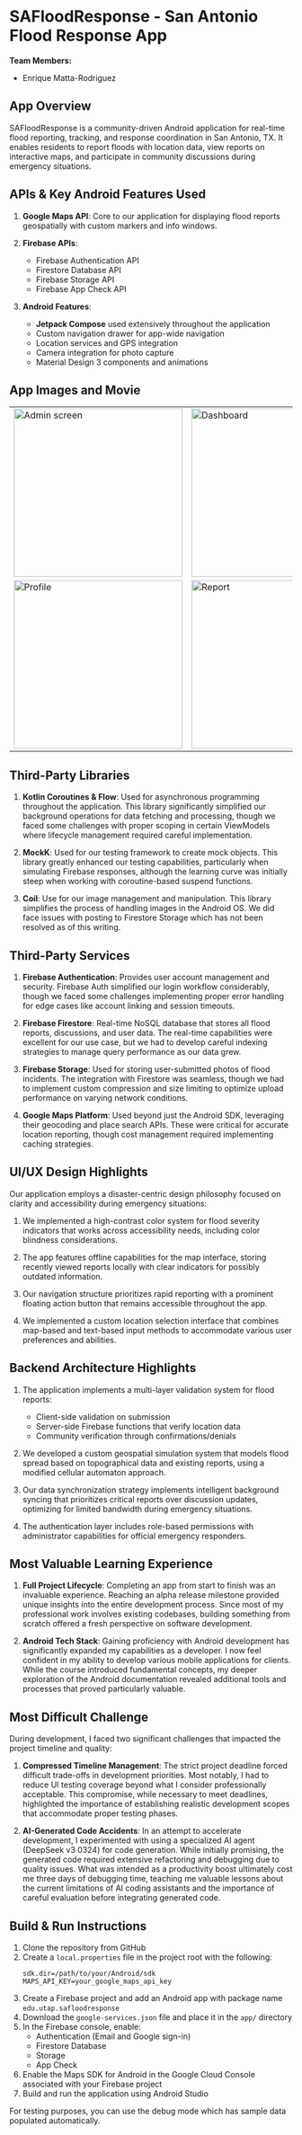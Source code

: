 # SAFloodResponse - San Antonio Flood Response App

**Team Members:**
- Enrique Matta-Rodriguez

## App Overview
SAFloodResponse is a community-driven Android application for real-time flood reporting, tracking, and response coordination in San Antonio, TX. It enables residents to report floods with location data, view reports on interactive maps, and participate in community discussions during emergency situations.

## APIs & Key Android Features Used

1. **Google Maps API**: Core to our application for displaying flood reports geospatially with custom markers and info windows. 

2. **Firebase APIs**:
   - Firebase Authentication API
   - Firestore Database API
   - Firebase Storage API
   - Firebase App Check API

3. **Android Features**:
   - **Jetpack Compose** used extensively throughout the application
   - Custom navigation drawer for app-wide navigation
   - Location services and GPS integration
   - Camera integration for photo capture
   - Material Design 3 components and animations

## App Images and Movie

<table>
  <tr>
    <td><img src="./Admin.png" alt="Admin screen" width="300" /></td>
    <td><img src="./Dashboard.png" alt="Dashboard" width="300" /></td>
    <td><img src="./Discussion.png" alt="Discussion" width="300" /></td>
  </tr>
  <tr>
    <td><img src="./Profile.png" alt="Profile" width="300" /></td>
    <td><img src="./Report.png" alt="Report" width="300" /></td>
    <td></td>
  </tr>
</table>

## Third-Party Libraries

1. **Kotlin Coroutines & Flow**: Used for asynchronous programming throughout the application. This library significantly simplified our background operations for data fetching and processing, though we faced some challenges with proper scoping in certain ViewModels where lifecycle management required careful implementation.

2. **MockK**: Used for our testing framework to create mock objects. This library greatly enhanced our testing capabilities, particularly when simulating Firebase responses, although the learning curve was initially steep when working with coroutine-based suspend functions.

3. **Coil**: Use for our image management and manipulation. This library simplifies the process of handling images in the Android OS. We did face issues with posting to Firestore Storage which has not been resolved as of this writing. 

## Third-Party Services

1. **Firebase Authentication**: Provides user account management and security. Firebase Auth simplified our login workflow considerably, though we faced some challenges implementing proper error handling for edge cases like account linking and session timeouts.

2. **Firebase Firestore**: Real-time NoSQL database that stores all flood reports, discussions, and user data. The real-time capabilities were excellent for our use case, but we had to develop careful indexing strategies to manage query performance as our data grew.

3. **Firebase Storage**: Used for storing user-submitted photos of flood incidents. The integration with Firestore was seamless, though we had to implement custom compression and size limiting to optimize upload performance on varying network conditions.

5. **Google Maps Platform**: Used beyond just the Android SDK, leveraging their geocoding and place search APIs. These were critical for accurate location reporting, though cost management required implementing caching strategies.

## UI/UX Design Highlights

Our application employs a disaster-centric design philosophy focused on clarity and accessibility during emergency situations:

1. We implemented a high-contrast color system for flood severity indicators that works across accessibility needs, including color blindness considerations.

2. The app features offline capabilities for the map interface, storing recently viewed reports locally with clear indicators for possibly outdated information.

3. Our navigation structure prioritizes rapid reporting with a prominent floating action button that remains accessible throughout the app.

4. We implemented a custom location selection interface that combines map-based and text-based input methods to accommodate various user preferences and abilities.

## Backend Architecture Highlights

1. The application implements a multi-layer validation system for flood reports:
   - Client-side validation on submission
   - Server-side Firebase functions that verify location data
   - Community verification through confirmations/denials

2. We developed a custom geospatial simulation system that models flood spread based on topographical data and existing reports, using a modified cellular automaton approach.

3. Our data synchronization strategy implements intelligent background syncing that prioritizes critical reports over discussion updates, optimizing for limited bandwidth during emergency situations.

4. The authentication layer includes role-based permissions with administrator capabilities for official emergency responders.

## Most Valuable Learning Experience

1. **Full Project Lifecycle**: Completing an app from start to finish was an invaluable experience. Reaching an alpha release milestone provided unique insights into the entire development process. Since most of my professional work involves existing codebases, building something from scratch offered a fresh perspective on software development.

2. **Android Tech Stack**: Gaining proficiency with Android development has significantly expanded my capabilities as a developer. I now feel confident in my ability to develop various mobile applications for clients. While the course introduced fundamental concepts, my deeper exploration of the Android documentation revealed additional tools and processes that proved particularly valuable.

## Most Difficult Challenge

During development, I faced two significant challenges that impacted the project timeline and quality:

1. **Compressed Timeline Management**: The strict project deadline forced difficult trade-offs in development priorities. Most notably, I had to reduce UI testing coverage beyond what I consider professionally acceptable. This compromise, while necessary to meet deadlines, highlighted the importance of establishing realistic development scopes that accommodate proper testing phases.

2. **AI-Generated Code Accidents**: In an attempt to accelerate development, I experimented with using a specialized AI agent (DeepSeek v3 0324) for code generation. While initially promising, the generated code required extensive refactoring and debugging due to quality issues. What was intended as a productivity boost ultimately cost me three days of debugging time, teaching me valuable lessons about the current limitations of AI coding assistants and the importance of careful evaluation before integrating generated code.

## Build & Run Instructions

1. Clone the repository from GitHub
2. Create a `local.properties` file in the project root with the following:
   ```
   sdk.dir=/path/to/your/Android/sdk
   MAPS_API_KEY=your_google_maps_api_key
   ```
3. Create a Firebase project and add an Android app with package name `edu.utap.safloodresponse`
4. Download the `google-services.json` file and place it in the `app/` directory
5. In the Firebase console, enable:
   - Authentication (Email and Google sign-in)
   - Firestore Database
   - Storage
   - App Check
6. Enable the Maps SDK for Android in the Google Cloud Console associated with your Firebase project
7. Build and run the application using Android Studio

For testing purposes, you can use the debug mode which has sample data populated automatically.